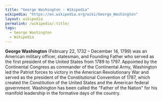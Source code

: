 ```yaml
---
title: "George Washington - Wikipedia"
wikipedia: "https://en.wikipedia.org/wiki/George_Washington"
layout: wikipedia
permalink: /wikipedia/:title/
tags:
  - George Washington
  - Wikipedia
---
```

**George Washington** (February 22, 1732 – December 14, 1799) was an American military officer, statesman, and Founding Father who served as the first president of the United States from 1789 to 1797. Appointed by the Continental Congress as commander of the Continental Army, Washington led the Patriot forces to victory in the American Revolutionary War and served as the president of the Constitutional Convention of 1787, which created the Constitution of the United States and the American federal government. Washington has been called the "Father of the Nation" for his manifold leadership in the formative days of the country.